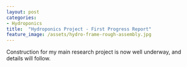 ```yaml
---
layout: post
categories:
- Hydroponics
title:  "Hydroponics Project - First Progress Report"
feature_image: /assets/hydro-frame-rough-assembly.jpg
---
```


Construction for my main research project is now well underway, and details will follow.

